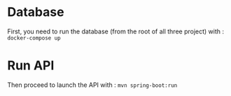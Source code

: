 # Database

First, you need to run the database (from the root of all three project) with :
```docker-compose up```

# Run API

Then proceed to launch the API with : 
```mvn spring-boot:run```
